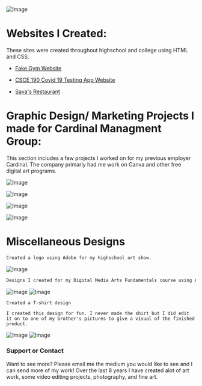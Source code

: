 ![Image](/img/SavannaShaver_LinkedIn_Banner.png)

# Websites I Created:  

These sites were created throughout highschool and college using HTML and CSS.


- [Fake Gym Website](https://artsyone.github.io/meldorsgym/index.html)

- [CSCE 190 Covid 19 Testing App Website](https://SavannaShaver.github.io)

- [Sava's Restaurant](https://github.com/SavannaShaver/Highschool_Websites/tree/main/Restaurant_Website)



# Graphic Design/ Marketing Projects I made for Cardinal Managment Group:

   This section includes a few projects I worked on for my previous employer Cardinal. The company primarly had me work on Canva and other free digital art programs.

![Image](/img/WeAreHiring_thumbnail.jpg)

![Image](/img/DoorClosingAd_thumbnail.jpg)

![Image](/img/Poster-AD-Redtail_thumbnail.jpg)

![Image](/img/snapchatFilterRedtail_thumbnail.jpg)


# Miscellaneous Designs

```markdown
Created a logo using Adobe for my highschool art show.
```

   ![Image](/img/ArtShowLogo_thumbnail.jpg)



```markdown
Designs I created for my Digital Media Arts Fundamentals course using Adobe.
```

   ![Image](/img/SelfReflection_thumbnail.jpg)
   ![Image](/img/WordsCombined.jpg)  


```markdown
Created a T-shirt design
```

    I created this design for fun. I never made the shirt but I did edit it on to one of my brother's pictures to give a visual of the finished product.

![Image](/img/AnatomyPaint.jpg)
![Image](/img/TshirtDesign.jpg)


### Support or Contact

Want to see more? Please email me the medium you would like to see and I can send more of my work! Over the last 8 years I have created alot of art work, some video editing projects, photography, and fine art.
